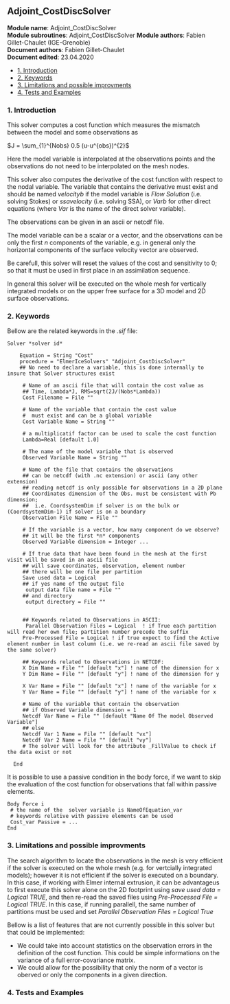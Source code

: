 ## Adjoint_CostDiscSolver

**Module name**: Adjoint_CostDiscSolver  
**Module subroutines**: Adjoint_CostDiscSolver 
**Module authors**: Fabien Gillet-Chaulet (IGE-Grenoble)  
**Document authors**: Fabien Gillet-Chaulet  
**Document edited**: 23.04.2020  


<!-- vim-markdown-toc GFM -->

* [1. Introduction](#1-introduction)
* [2. Keywords](#2-keywords)
* [3. Limitations and possible improvments](#3-limitations-and-possible-improvments)
* [4. Tests and Examples](#4-tests-and-examples)

<!-- vim-markdown-toc -->


### 1. Introduction
This solver computes a cost function which measures the mismatch between the model and some observations as  

$J = \sum_{1}^{Nobs} 0.5 (u-u^{obs})^{2}$

Here the model variable is interpolated at the observations points and the observations do not need to be interpolated on the mesh nodes.

This solver also computes the derivative of the cost function with respect to the nodal variable. The variable that contains the derivative must exist and should be named *velocityb* if the model variable is *Flow Solution* (i.e. solving Stokes) or *ssavelocity* (i.e. solving SSA), or *Varb* for other direct equations (where *Var* is the name of the direct solver variable).

The observations can be given in an ascii or netcdf file. 

The model variable can be a scalar or a vector, and the observations can be only the first *n* components of the variable, e.g. in general only the horizontal components of the surface velocity vector are observed.

Be carefull, this solver will reset the values of the cost and sensitivity to 0; so that it must be used in first place in an assimilation sequence.

In general this solver will be executed on the whole mesh for vertically integrated models or on the upper free surface
for a 3D model and 2D surface observations.

### 2. Keywords

Bellow are the related keywords in the *.sif* file:  


```
Solver *solver id* 
  
    Equation = String "Cost"  
    procedure = "ElmerIceSolvers" "Adjoint_CostDiscSolver"
    ## No need to declare a variable, this is done internally to insure that Solver structures exist
     
     # Name of an ascii file that will contain the cost value as
     ## Time, Lambda*J, RMS=sqrt(2J/(Nobs*Lambda))
     Cost Filename = File ""
     
     # Name of the variable that contain the cost value
     #  must exist and can be a global variable
     Cost Variable Name = String ""
     
     # a multiplicatif factor can be used to scale the cost function
     Lambda=Real [default 1.0]
     
     # The name of the model variable that is observed
     Observed Variable Name = String ""
     
     # Name of the file that contains the observations
     ## can be netcdf (with .nc extension) or ascii (any other extension)
     ## reading netcdf is only possible for observations in a 2D plane
     ## Coordinates dimension of the Obs. must be consistent with Pb dimension;
     ##  i.e. CoordsystemDim if solver is on the bulk or (CoordsystemDim-1) if solver is on a boundary
     Observation File Name = File "" 
     
     # If the variable is a vector, how many component do we observe?
     ## it will be the first *n* components
     Observed Variable dimension = Integer ...
   
     # If true data that have been found in the mesh at the first visit will be saved in an ascii file
     ## will save coordinates, observation, element number
     ## there will be one file per partition
     Save used data = Logical 
     ## if yes name of the output file
      output data file name = File ""
     ## and directory
      output directory = File ""
     
     
     ## Keywords related to Observations in ASCII:
      Parallel Observation Files = Logical  ! if True each partition will read her own file; partition number precede the suffix
     Pre-Processed File = Logical ! if true expect to find the Active element number in last column (i.e. we re-read an ascii file saved by the same solver)
   
     ## Keywords related to Observations in NETCDF:
     X Dim Name = File "" [default "x"] ! name of the dimension for x
     Y Dim Name = File "" [default "y"] ! name of the dimension for y
     
     X Var Name = File "" [default "x"] ! name of the variable for x
     Y Var Name = File "" [default "y"] ! name of the variable for x
     
     # Name of the variable that contain the observation
     ## if Observed Variable dimension = 1
     Netcdf Var Name = File "" [default "Name Of The model Observed Variable"]
     ## else
     Netcdf Var 1 Name = File "" [default "vx"]
     Netcdf Var 2 Name = File "" [default "vy"]
     # The solver will look for the attribute _FillValue to check if the data exist or not
      
  End

```

It is possible to use a passive condition in the body force, if we want to skip the evaluation of the cost function for observations that fall within passive elements.

```
Body Force i
 # the name of the  solver variable is NameOfEquation_var
 # keywords relative with passive elements can be used
 Cost_var Passive = ...
End
```

### 3. Limitations and possible improvments

The search algorithm to locate the observations in the mesh is very efficient if the solver is executed on the whole mesh (e.g. for vertcially integrated models); however it is not efficient if the solver is executed on a boundary. In this case, if working with Elmer internal extrusion, it can be advantageus to first execute this solver alone on the 2D footprint using *save used data = Logical TRUE*, and then re-read the saved files using *Pre-Processed File = Logical TRUE*. In this case, if running parallell, the same number of partitions must be used and set *Parallel Observation Files = Logical True*

Bellow is a list of features that are not currently possible in this solver but that could be implemented:
- We could take into account statistics on the observation errors in the definition of the cost function. This could be simple informations on the variance of a full error-covariance matrix.
- We could allow for the possibility that only the norm of a vector is oberved or only the components in a given direction.


### 4. Tests and Examples


